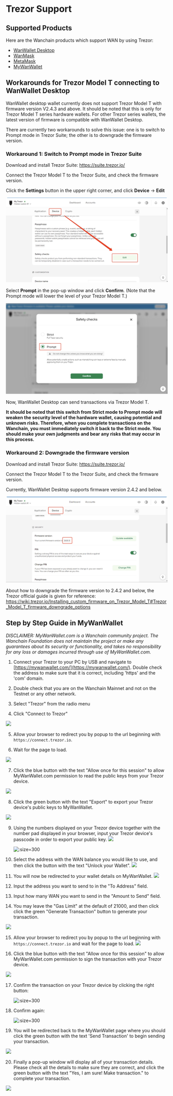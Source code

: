 
# Trezor Support

## Supported Products

Here are the Wanchain products which support WAN by using Trezor:

- [WanWallet Desktop](https://www.wanchain.org/getstarted/)
- [WanMask](https://wanmask.io/)
- [MetaMask](https://metamask.io/)
- [MyWanWallet](https://mywanwallet.com)


## Workarounds for Trezor Model T connecting to WanWallet Desktop

WanWallet desktop wallet currently does not support Trezor Model T with firmware version V2.4.3 and above. It should be noted that this is only for Trezor Model T series hardware wallets. For other Trezor series wallets, the latest version of firmware is compatible with WanWallet Desktop.

There are currently two workarounds to solve this issue: one is to switch to Prompt mode in Trezor Suite; the other is to downgrade the firmware version.

### Workaround 1: Switch to Prompt mode in Trezor Suite

Download and install Trezor Suite: https://suite.trezor.io/

Connect the Trezor Model T to the Trezor Suite, and check the firmware version.

Click the **Settings** button in the upper right corner, and click **Device** -> **Edit**

![](media/trezormww13.jpg)


Select **Prompt** in the pop-up window and click **Confirm**. (Note that the Prompt mode will lower the level of your Trezor Model T.)

![](media/trezormww14.jpg)

Now, WanWallet Desktop can send transactions via Trezor Model T.

**It should be noted that this switch from Strict mode to Prompt mode will weaken the security level of the hardware wallet, causing potential and unknown risks. Therefore, when you complete transactions on the Wanchain, you must immediately switch it back to the Strict mode. You should make your own judgments and bear any risks that may occur in this process.**

### Workaround 2: Downgrade the firmware version

Download and install Trezor Suite: https://suite.trezor.io/

Connect the Trezor Model T to the Trezor Suite, and check the firmware version.

Currently, WanWallet Desktop supports firmware version 2.4.2 and below.

![](media/trezormww15.jpg)

About how to downgrade the firmware version to 2.4.2 and below, the Trezor official guide is given for reference:
https://wiki.trezor.io/Installing_custom_firmware_on_Trezor_Model_T#Trezor_Model_T_firmware_downgrade_options




## Step by Step Guide in MyWanWallet

*DISCLAIMER: MyWanWallet.com is a Wanchain community project. The Wanchain Foundation does not maintain the project or make any guarantees about its security or functionality, and takes no responsibility for any loss or damages incurred through use of MyWanWallet.com.*

1. Connect your Trezor to your PC by USB and navigate to [https://mywanwallet.com/](https://mywanwallet.com/). Double check the address to make sure that it is correct, including 'https' and the 'com' domain.  

2. Double check that you are on the Wanchain Mainnet and not on the Testnet or any other network. 

3. Select "Trezor" from the radio menu

4. Click "Connect to Trezor" 

  ![](media/trezormww1.jpg)

5. Allow your browser to redirect you by popup to the url beginning with `https://connect.trezor.io`.

6. Wait for the page to load.

  ![](media/trezormww2.jpg)

7. Click the blue button with the text "Allow once for this session" to allow MyWanWallet.com permission to read the public keys from your Trezor device.

  ![](media/trezormww3.jpg)

8. Click the green button with the text "Export" to export your Trezor device's public keys to MyWanWallet.

  ![](media/trezormww4.jpg)

9. Using the numbers displayed on your Trezor device together with the number pad displayed in your browser, input your Trezor device's passcode in order to export your public key.
  ![](media/trezormww5.jpg)
  
   ![](media/trezormww5a.jpg ':size=300')

10. Select the address with the WAN balance you would like to use, and then click the button with the text "Unlock your Wallet".
  ![](media/trezormww6.jpg)

11. You will now be redirected to your wallet details on MyWanWallet.
  ![](media/trezormww7.jpg)

12. Input the address you want to send to in the "To Address" field.

13. Input how many WAN you want to send in the "Amount to Send" field.

14. You may leave the "Gas Limit" at the default of 21000, and then click click the green "Generate Transaction" button to generate your transaction. 

  ![](media/trezormww8.jpg)

15. Allow your browser to redirect you by popup to the url beginning with `https://connect.trezor.io` and wait for the page to load.
  ![](media/trezormww9.jpg)

16. Click the blue button with the text "Allow once for this session" to allow MyWanWallet.com permission to sign the transaction with your Trezor device.

  ![](media/trezormww10.jpg)

17. Confirm the transaction on your Trezor device by clicking the right button:

    ![](media/trezormww10a.jpg ':size=300')

18. Confirm again:

    ![](media/trezormww10b.jpg ':size=300')

19. You will be redirected back to the MyWanWallet page where you should click the green button with the text 'Send Transaction' to begin sending your transaction.

  ![](media/trezormww11.jpg)

20. Finally a pop-up window will display all of your transaction details. Please check all the details to make sure they are correct, and click the green button with the text "Yes, I am sure! Make transaction." to complete your transaction.

  ![](media/trezormww12.jpg)
  

